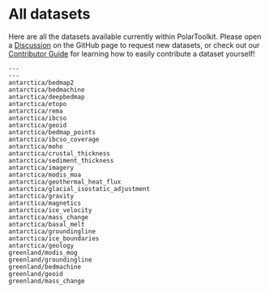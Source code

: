 # All datasets

Here are all the datasets available currently within PolarToolkit. Please open a
[Discussion](https://github.com/mdtanker/polartoolkit/discussions) on the GitHub
page to request new datasets, or check out our
[Contributor Guide](https://polartoolkit.readthedocs.io/en/latest/contributing.html)
for learning how to easily contribute a dataset yourself!

```{nbgallery}
---
---
antarctica/bedmap2
antarctica/bedmachine
antarctica/deepbedmap
antarctica/etopo
antarctica/rema
antarctica/ibcso
antarctica/geoid
antarctica/bedmap_points
antarctica/ibcso_coverage
antarctica/moho
antarctica/crustal_thickness
antarctica/sediment_thickness
antarctica/imagery
antarctica/modis_moa
antarctica/geothermal_heat_flux
antarctica/glacial_isostatic_adjustment
antarctica/gravity
antarctica/magnetics
antarctica/ice_velocity
antarctica/mass_change
antarctica/basal_melt
antarctica/groundingline
antarctica/ice_boundaries
antarctica/geology
greenland/modis_mog
greenland/groundingline
greenland/bedmachine
greenland/geoid
greenland/mass_change
```
